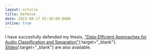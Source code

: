 ```yaml
---
layout: article
title: Defense
date: 2023-08-17 01:30:00-0400
inline: true
---
```


I have succesfully defended my thesis, ["Data-Efficient Approaches for Audio Classification and Separation"](https://drive.google.com/file/d/13L3TwWzcwe7MGrTswbs4tu8qDpfseKdK/view?usp=sharing){:target="_blank"}. [Slides](https://drive.google.com/file/d/1ZyO_WwHFt_OhwX2K6OrkC4cWSNpaPBEx/view?usp=sharing){:target="_blank"} are also available.
